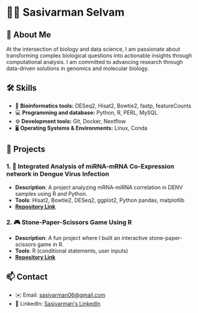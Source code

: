 # 👨‍🔬 Sasivarman Selvam

## 🧬 About Me
At the intersection of biology and data science, I am passionate about transforming complex biological questions into actionable insights through computational analysis. I am committed to advancing research through data-driven solutions in genomics and molecular biology.

## 🛠️ Skills
- 🧬 **Bioinformatics tools:** DESeq2, Hisat2, Bowtie2, fastp, featureCounts
- 💻 **Programming and database:** Python, R, PERL, MySQL
- ⚙️ **Development tools:** Git, Docker, Nextflow
- 🖥️ **Operating Systems & Environments:** Linux, Conda

## 📂 Projects

### 1. 🧪 Integrated Analysis of miRNA-mRNA Co-Expression network in Dengue Virus Infection
- **Description**: A project analyzing mRNA-miRNA correlation in DENV samples using R and Python.
- **Tools**: Hisat2, Bowtie2, DESeq2, ggplot2, Python pandas, matplotlib
- **[Repository Link](https://github.com/Sasivarman06/Project/tree/5885b5ca69b63789fedbee5122ce5ad26f1cfa36/DENV)**

### 2. 🎮 Stone-Paper-Scissors Game Using R
- **Description**: A fun project where I built an interactive stone-paper-scissors game in R.
- **Tools**: R (conditional statements, user inputs)
- **[Repository Link](https://github.com/Sasivarman06/Project/tree/5885b5ca69b63789fedbee5122ce5ad26f1cfa36/stone-paper-scissor)**

## 📫 Contact
- ✉️ Email: sasivarman06@gmail.com
- 🔗 LinkedIn: [Sasivarman's LinkedIn](https://www.linkedin.com/in/sasivarman-selvam-086491204)
